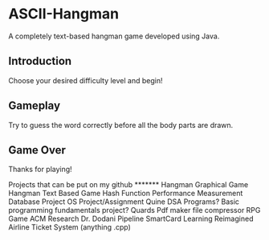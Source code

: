 # ASCII-Hangman
A completely text-based hangman game developed using Java. 

## Introduction
Choose your desired difficulty level and begin!

## Gameplay
Try to guess the word correctly before all the body parts are drawn.

## Game Over
Thanks for playing!

Projects that can be put on my github
*******	Hangman Graphical Game 
	Hangman Text Based Game
	Hash Function Performance Measurement
	Database Project
	OS Project/Assignment
	Quine
	DSA Programs?
	Basic programming fundamentals project?
	Quards
	Pdf maker
	file compressor
	RPG Game
	ACM Research
	Dr. Dodani Pipeline
	SmartCard
	Learning Reimagined
	Airline Ticket System (anything .cpp)
